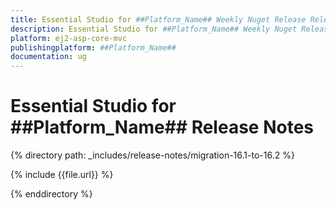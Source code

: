 ```yaml
---
title: Essential Studio for ##Platform_Name## Weekly Nuget Release Release Notes  
description: Essential Studio for ##Platform_Name## Weekly Nuget Release Release Notes  
platform: ej2-asp-core-mvc
publishingplatform: ##Platform_Name##
documentation: ug
---
```


# Essential Studio for  ##Platform_Name##  Release Notes  


{% directory path: _includes/release-notes/migration-16.1-to-16.2 %}

{% include {{file.url}} %}

{% enddirectory %}

